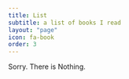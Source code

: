 ```yaml
---
title: List
subtitle: a list of books I read
layout: "page"
icon: fa-book
order: 3
---
```


Sorry.
There is Nothing.